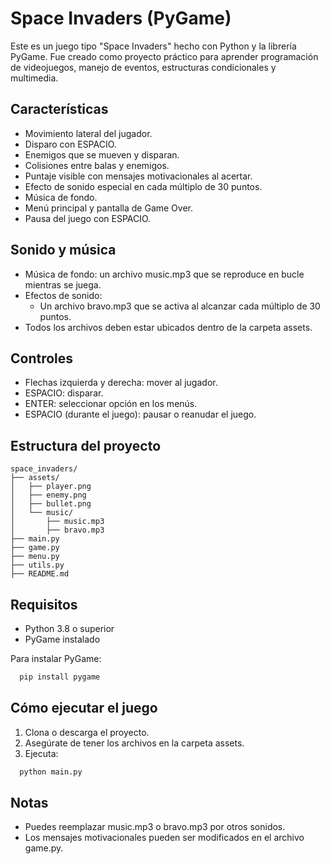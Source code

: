 # Space Invaders (PyGame)

Este es un juego tipo "Space Invaders" hecho con Python y la librería PyGame. Fue creado como proyecto práctico para aprender programación de videojuegos, manejo de eventos, estructuras condicionales y multimedia.

## Características

- Movimiento lateral del jugador.
- Disparo con ESPACIO.
- Enemigos que se mueven y disparan.
- Colisiones entre balas y enemigos.
- Puntaje visible con mensajes motivacionales al acertar.
- Efecto de sonido especial en cada múltiplo de 30 puntos.
- Música de fondo.
- Menú principal y pantalla de Game Over.
- Pausa del juego con ESPACIO.

## Sonido y música

- Música de fondo: un archivo music.mp3 que se reproduce en bucle mientras se juega.
- Efectos de sonido:
  - Un archivo bravo.mp3 que se activa al alcanzar cada múltiplo de 30 puntos.
- Todos los archivos deben estar ubicados dentro de la carpeta assets.

## Controles

- Flechas izquierda y derecha: mover al jugador.
- ESPACIO: disparar.
- ENTER: seleccionar opción en los menús.
- ESPACIO (durante el juego): pausar o reanudar el juego.

## Estructura del proyecto

```
space_invaders/
├── assets/
│   ├── player.png
│   ├── enemy.png
│   ├── bullet.png
│   └── music/
│       ├── music.mp3
│       ├── bravo.mp3
├── main.py
├── game.py
├── menu.py
├── utils.py
├── README.md
```

## Requisitos

- Python 3.8 o superior
- PyGame instalado

Para instalar PyGame:

```bash
  pip install pygame
```
## Cómo ejecutar el juego

1. Clona o descarga el proyecto.
2. Asegúrate de tener los archivos en la carpeta assets.
3. Ejecuta:

```bash
  python main.py
```
## Notas

- Puedes reemplazar music.mp3 o bravo.mp3 por otros sonidos.
- Los mensajes motivacionales pueden ser modificados en el archivo game.py.
